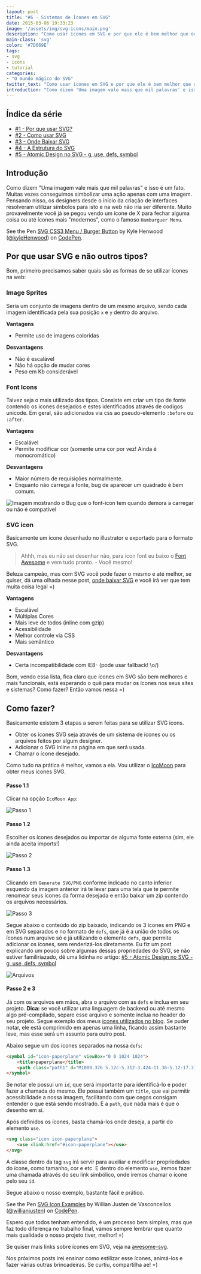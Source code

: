 ```yaml
---
layout: post
title: "#6 - Sistemas de Ícones em SVG"
date: 2015-03-06 19:33:23
image: '/assets/img/svg-icons/main.png'
description: "Como usar ícones em SVG e por que ele é bem melhor que outras alternativas?"
main-class: 'svg'
color: '#7D669E'
tags:
- svg
- icons
- tutorial
categories:
- "O mundo mágico do SVG"
twitter_text: "Como usar ícones em SVG e por que ele é bem melhor que outras alternativas? "
introduction: "Como dizem 'Uma imagem vale mais que mil palavras' e isso é um fato. Muitas vezes conseguimos simbolizar uma ação apenas com uma imagem. Então vamos aprender a usar ícones em SVG."
---
```


## Índice da série

* [#1 - Por que usar SVG?](https://willianjusten.com.br/por-que-usar-svg/)
* [#2 - Como usar SVG](https://willianjusten.com.br/como-usar-svg/)
* [#3 - Onde Baixar SVG](https://willianjusten.com.br/onde-baixar-svg/)
* [#4 - A Estrutura do SVG](https://willianjusten.com.br/a-estrutura-do-svg/)
* [#5 - Atomic Design no SVG - g, use, defs, symbol](https://willianjusten.com.br/atomic-design-no-svg/)

## Introdução

Como dizem "Uma imagem vale mais que mil palavras" e isso é um fato. Muitas vezes conseguimos simbolizar uma ação apenas com uma imagem. Pensando nisso, os designers desde o início da criação de interfaces resolveram utilizar símbolos para isto e na web não iria ser diferente. Muito provavelmente você já se pegou vendo um ícone de X para fechar alguma coisa ou até ícones mais "modernos", como o famoso `Hamburguer Menu`.

<p data-height="266" data-theme-id="11319" data-slug-hash="Alayb" data-default-tab="result" data-user="kyleHenwood" class='codepen'>See the Pen <a href='https://codepen.io/kyleHenwood/pen/Alayb/'>SVG CSS3 Menu / Burger Button</a> by Kyle Henwood (<a href='http://codepen.io/kyleHenwood'>@kyleHenwood</a>) on <a href='http://codepen.io'>CodePen</a>.</p>
<script src="//assets.codepen.io/assets/embed/ei.js"></script>

## Por que usar SVG e não outros tipos?

Bom, primeiro precisamos saber quais são as formas de se utilizar ícones na web:

### Image Sprites

Seria um conjunto de imagens dentro de um mesmo arquivo, sendo cada imagem identificada pela sua posição `x` e `y` dentro do arquivo.

**Vantagens**

* Permite uso de imagens coloridas

**Desvantagens**

* Não é escalável
* Não há opção de mudar cores
* Peso em Kb considerável

### Font Icons

Talvez seja o mais utilizado dos tipos. Consiste em criar um tipo de fonte contendo os icones desejados e estes identificados através de codigos unicode. Em geral, são adicionados via css ao pseudo-elemento `:before` ou `:after`.

**Vantagens**

* Escalável
* Permite modificar cor (somente uma cor por vez! Ainda é monocromático)

**Desvantagens**

* Maior número de requisições normalmente.
* Enquanto não carrega a fonte, bug de aparecer um quadrado é bem comum.

![Imagem mostrando o Bug que o font-icon tem quando demora a carregar ou não é compatível](http://i.stack.imgur.com/vZhku.png)

### SVG icon

Basicamente um ícone desenhado no illustrator e exportado para o formato SVG.

> Ahhh, mas eu não sei desenhar não, para icon font eu baixo o [Font Awesome](https://fontawesome.com/) e vem tudo pronto. - Você mesmo!

Beleza campeão, mas com SVG você pode fazer o mesmo e até melhor, se quiser, dá uma olhada nesse post, [onde baixar SVG](https://willianjusten.com.br/onde-baixar-svg/) e você irá ver que tem muita coisa legal =)

**Vantagens**

* Escalável
* Múltiplas Cores
* Mais leve de todos (inline com gzip)
* Acessibilidade
* Melhor controle via CSS
* Mais semântico

**Desvantagens**

* Certa incompatibilidade com IE8- (pode usar fallback! \o/)

Bom, vendo essa lista, fica claro que ícones em SVG são bem melhores e mais funcionais, está esperando o quê para mudar os ícones nos seus sites e sistemas? Como fazer? Então vamos nessa =)

## Como fazer?

Basicamente existem 3 etapas a serem feitas para se utilizar SVG icons.

* Obter os ícones SVG seja através de um sistema de ícones ou os arquivos feitos por algum designer.
* Adicionar o SVG inline na página em que será usada.
* Chamar o ícone desejado.

Como tudo na prática é melhor, vamos a ela. Vou utilizar o [IcoMoon](http://icomoon.io/) para obter meus ícones SVG.

#### Passo 1.1

Clicar na opção `IcoMoon App`:

![Passo 1](/assets/img/svg-icons/passo-1.png)

#### Passo 1.2

Escolher os ícones desejados ou importar de alguma fonte externa (sim, ele ainda aceita imports!)

![Passo 2](/assets/img/svg-icons/passo-2.png)

#### Passo 1.3

Clicando em `Generate SVG/PNG` conforme indicado no canto inferior esquerdo da imagem anterior irá te levar para uma tela que te permite renomear seus ícones da forma desejada e então baixar um zip contendo os arquivos necessários.

![Passo 3](/assets/img/svg-icons/passo-3.png)

Segue abaixo o conteúdo do zip baixado, indicando os 3 ícones em PNG e em SVG separados e no formato de `defs`, que já é a união de todos os ícones num arquivo só e já utilizando o elemento `defs`, que permite adicionar os ícones, sem renderizá-los diretamente. Eu fiz um post explicando um pouco sobre algumas dessas propriedades do SVG, se não estiver familiriazado, dê uma lidinha no artigo: [#5 - Atomic Design no SVG - g, use, defs, symbol](https://willianjusten.com.br/atomic-design-no-svg/)

![Arquivos](/assets/img/svg-icons/arquivos.png)

#### Passo 2 e 3

Já com os arquivos em mãos, abra o arquivo com as `defs` e inclua em seu projeto. **Dica:** se você utilizar uma linguagem de backend ou até mesmo algo pré-compilado, separe esse arquivo e somente inclua no header do seu projeto. Segue exemplo dos meus [ícones utilizados no blog](https://github.com/willianjusten/willianjusten.github.io/blob/master/_includes/svg-icons.html). Se puder notar, ele está comprimido em apenas uma linha, ficando assim bastante leve, mas esse será um assunto para outro post.

Abaixo segue um dos ícones separados na nossa `defs`:

```html
<symbol id="icon-paperplane" viewBox="0 0 1024 1024">
	<title>paperplane</title>
	<path class="path1" d="M1009.376 5.12c-5.312-3.424-11.36-5.12-17.376-5.12-6.176 0-12.384 1.76-17.76 5.376l-960 640c-9.888 6.56-15.328 18.112-14.048 29.952 1.216 11.808 8.896 22.016 19.936 26.368l250.368 100.192 117.728 206.016c5.632 9.888 16.096 16 27.424 16.128 0.128 0 0.224 0 0.352 0 11.232 0 21.664-5.952 27.424-15.552l66.464-110.816 310.24 124.064c3.808 1.536 7.808 2.272 11.872 2.272 5.44 0 10.816-1.376 15.68-4.128 8.448-4.736 14.24-13.056 15.872-22.624l160-960c2.080-12.576-3.488-25.184-14.176-32.128zM100.352 664.864l741.6-494.432-539.2 577.184c-2.848-1.696-5.376-3.936-8.512-5.184l-193.888-77.568zM326.048 770.112c-0.064-0.128-0.16-0.192-0.224-0.32l606.176-648.8-516.768 805.184-89.184-156.064zM806.944 947.488l-273.312-109.312c-6.496-2.56-13.248-3.424-19.936-3.808l420.864-652.416-127.616 765.536z"></path>
</symbol>
```

Se notar ele possui um `id`, que será importante para identificá-lo e poder fazer a chamada do mesmo. Ele possui também um `title`, que vai permitir acessibilidade a nossa imagem, facilitando com que cegos consigam entender o que está sendo mostrado. E a `path`, que nada mais é que o desenho em si.

Após definidos os ícones, basta chamá-los onde deseja, a partir do elemento `use`.

```html
<svg class="icon icon-paperplane">
	<use xlink:href="#icon-paperplane"></use>
</svg>
```

A classe dentro da tag `svg` irá servir para auxiliar e modificar propriedades do ícone, como tamanho, cor e etc. E dentro do elemento `use`, iremos fazer uma chamada através do seu link simbólico, onde iremos chamar o ícone pelo seu `id`.

Segue abaixo o nosso exemplo, bastante fácil e prático.

<p data-height="266" data-theme-id="11319" data-slug-hash="qEMqVK" data-default-tab="result" data-user="willianjusten" class='codepen'>See the Pen <a href='http://codepen.io/willianjusten/pen/qEMqVK/'>SVG Icon Examples</a> by Willian Justen de Vasconcellos (<a href='http://codepen.io/willianjusten'>@willianjusten</a>) on <a href='http://codepen.io'>CodePen</a>.</p>
<script async src="//assets.codepen.io/assets/embed/ei.js"></script>

Espero que todos tenham entendido, é um processo bem simples, mas que faz todo diferença no trabalho final, vamos sempre lembrar que quanto mais qualidade o nosso projeto tiver, melhor! =)

Se quiser mais links sobre ícones em SVG, veja na [awesome-svg](https://github.com/willianjusten/awesome-svg/blob/master/topics/Icons.md).

Nos próximos posts irei ensinar como estilizar esse ícones, animá-los e fazer várias outras brincadeiras. Se curtiu, compartilha ae! =)
